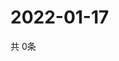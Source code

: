# 2022-01-17
  共 0条

  <!-- BEGIN -->
  <!-- 最后更新时间Mon Jan 17 2022 02:35:06 GMT+0000 (Coordinated Universal Time) -->
  
  <!-- END -->
  
  